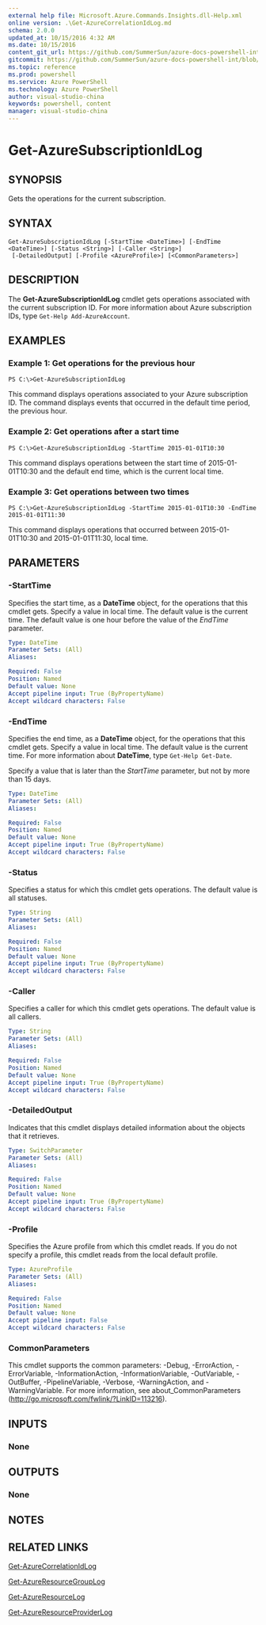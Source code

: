 ```yaml
---
external help file: Microsoft.Azure.Commands.Insights.dll-Help.xml
online version: .\Get-AzureCorrelationIdLog.md
schema: 2.0.0
updated_at: 10/15/2016 4:32 AM
ms.date: 10/15/2016
content_git_url: https://github.com/SummerSun/azure-docs-powershell-int/blob/master/azureps-cmdlets-docs/ResourceManager/AzureRM.Insights/v0.9.8/CmdletMDs/Get-AzureSubscriptionIdLog.md
gitcommit: https://github.com/SummerSun/azure-docs-powershell-int/blob/1bfd8e268acfc1799ad3f17c5a982578f54443cf/azureps-cmdlets-docs/ResourceManager/AzureRM.Insights/v0.9.8/CmdletMDs/Get-AzureSubscriptionIdLog.md
ms.topic: reference
ms.prod: powershell
ms.service: Azure PowerShell
ms.technology: Azure PowerShell
author: visual-studio-china
keywords: powershell, content
manager: visual-studio-china
---
```


# Get-AzureSubscriptionIdLog

## SYNOPSIS
Gets the operations for the current subscription.

## SYNTAX

```
Get-AzureSubscriptionIdLog [-StartTime <DateTime>] [-EndTime <DateTime>] [-Status <String>] [-Caller <String>]
 [-DetailedOutput] [-Profile <AzureProfile>] [<CommonParameters>]
```

## DESCRIPTION
The **Get-AzureSubscriptionIdLog** cmdlet gets operations associated with the current subscription ID.
For more information about Azure subscription IDs, type `Get-Help Add-AzureAccount`.

## EXAMPLES

### Example 1: Get operations for the previous hour
```
PS C:\>Get-AzureSubscriptionIdLog
```

This command displays operations associated to your Azure subscription ID.
The command displays events that occurred in the default time period, the previous hour.

### Example 2: Get operations after a start time
```
PS C:\>Get-AzureSubscriptionIdLog -StartTime 2015-01-01T10:30
```

This command displays operations between the start time of 2015-01-01T10:30 and the default end time, which is the current local time.

### Example 3: Get operations between two times
```
PS C:\>Get-AzureSubscriptionIdLog -StartTime 2015-01-01T10:30 -EndTime 2015-01-01T11:30
```

This command displays operations that occurred between 2015-01-01T10:30 and 2015-01-01T11:30, local time.

## PARAMETERS

### -StartTime
Specifies the start time, as a **DateTime** object, for the operations that this cmdlet gets.
Specify a value in local time.
The default value is the current time.
The default value is one hour before the value of the *EndTime* parameter.

```yaml
Type: DateTime
Parameter Sets: (All)
Aliases: 

Required: False
Position: Named
Default value: None
Accept pipeline input: True (ByPropertyName)
Accept wildcard characters: False
```

### -EndTime
Specifies the end time, as a **DateTime** object, for the operations that this cmdlet gets.
Specify a value in local time.
The default value is the current time.
For more information about **DateTime**, type `Get-Help Get-Date`.

Specify a value that is later than the *StartTime* parameter, but not by more than 15 days.

```yaml
Type: DateTime
Parameter Sets: (All)
Aliases: 

Required: False
Position: Named
Default value: None
Accept pipeline input: True (ByPropertyName)
Accept wildcard characters: False
```

### -Status
Specifies a status for which this cmdlet gets operations.
The default value is all statuses.

```yaml
Type: String
Parameter Sets: (All)
Aliases: 

Required: False
Position: Named
Default value: None
Accept pipeline input: True (ByPropertyName)
Accept wildcard characters: False
```

### -Caller
Specifies a caller for which this cmdlet gets operations.
The default value is all callers.

```yaml
Type: String
Parameter Sets: (All)
Aliases: 

Required: False
Position: Named
Default value: None
Accept pipeline input: True (ByPropertyName)
Accept wildcard characters: False
```

### -DetailedOutput
Indicates that this cmdlet displays detailed information about the objects that it retrieves.

```yaml
Type: SwitchParameter
Parameter Sets: (All)
Aliases: 

Required: False
Position: Named
Default value: None
Accept pipeline input: True (ByPropertyName)
Accept wildcard characters: False
```

### -Profile
Specifies the Azure profile from which this cmdlet reads.
If you do not specify a profile, this cmdlet reads from the local default profile.

```yaml
Type: AzureProfile
Parameter Sets: (All)
Aliases: 

Required: False
Position: Named
Default value: None
Accept pipeline input: False
Accept wildcard characters: False
```

### CommonParameters
This cmdlet supports the common parameters: -Debug, -ErrorAction, -ErrorVariable, -InformationAction, -InformationVariable, -OutVariable, -OutBuffer, -PipelineVariable, -Verbose, -WarningAction, and -WarningVariable. For more information, see about_CommonParameters (http://go.microsoft.com/fwlink/?LinkID=113216).

## INPUTS

### None

## OUTPUTS

### None

## NOTES

## RELATED LINKS

[Get-AzureCorrelationIdLog](.\Get-AzureCorrelationIdLog.md)

[Get-AzureResourceGroupLog](.\Get-AzureResourceGroupLog.md)

[Get-AzureResourceLog](.\Get-AzureResourceLog.md)

[Get-AzureResourceProviderLog](.\Get-AzureResourceProviderLog.md)

